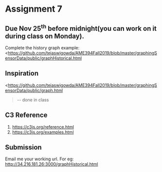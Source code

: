 # Assignment 7

## Due Nov 25<sup>th</sup> before midnight(you can work on it during class on Monday).


Complete the history graph example:
<https://github.com/tejaswigowda/AME394Fall2019/blob/master/graphingSensorData/public/graphHistorical.html
>


## Inspiration
<https://github.com/tejaswigowda/AME394Fall2019/blob/master/graphingSensorData/public/graph.html
> -- done in class

## C3 Reference

1. https://c3js.org/reference.html
2. https://c3js.org/examples.html


## Submission
Email me your working url. For eg: http://34.216.181.26:3000/graphHistorical.html
